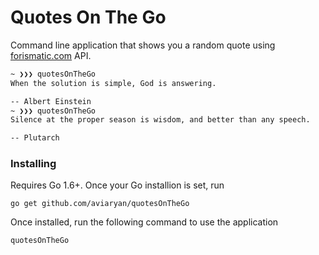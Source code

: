 # Quotes On The Go

Command line application that shows you a random quote using [forismatic.com](http://forismatic.com/en/) API. 

```sh
~ ❯❯❯ quotesOnTheGo
When the solution is simple, God is answering.  

-- Albert Einstein
~ ❯❯❯ quotesOnTheGo
Silence at the proper season is wisdom, and better than any speech.  

-- Plutarch 
```

### Installing

Requires Go 1.6+. Once your Go installion is set, run

```
go get github.com/aviaryan/quotesOnTheGo
```

Once installed, run the following command to use the application

```
quotesOnTheGo
```
